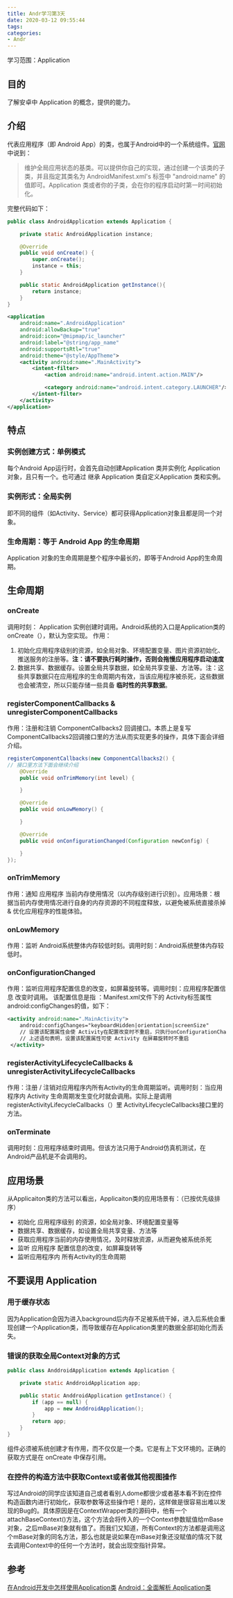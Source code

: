 ```yaml
---
title: Andr学习第3天
date: 2020-03-12 09:55:44
tags:
categories:
- Andr
---
```



学习范围：Application
## 目的
了解安卓中 Application 的概念，提供的能力。

## 介绍
代表应用程序（即 Android App）的类，也属于Android中的一个系统组件。[官网](https://developer.android.com/reference/android/app/Application)中说到：

> 维护全局应用状态的基类。可以提供你自己的实现，通过创建一个该类的子类，并且指定其类名为 AndroidManifest.xml's <application> 标签中 "android:name" 的值即可。Application 类或者你的子类，会在你的程序启动时第一时间初始化。

<!-- more -->

完整代码如下：
```java
public class AndroidApplication extends Application {

    private static AndroidApplication instance;

    @Override
    public void onCreate() {
        super.onCreate();
        instance = this;
    }

    public static AndroidApplication getInstance(){
        return instance;
    }
}
```

```xml
<application
    android:name=".AndroidApplication"
    android:allowBackup="true"
    android:icon="@mipmap/ic_launcher"
    android:label="@string/app_name"
    android:supportsRtl="true"
    android:theme="@style/AppTheme">
    <activity android:name=".MainActivity">
        <intent-filter>
            <action android:name="android.intent.action.MAIN"/>

            <category android:name="android.intent.category.LAUNCHER"/>
        </intent-filter>
    </activity>
</application>
```

## 特点

### 实例创建方式：单例模式
每个Android App运行时，会首先自动创建Application 类并实例化 Application 对象，且只有一个。也可通过 继承 Application 类自定义Application 类和实例。

### 实例形式：全局实例
即不同的组件（如Activity、Service）都可获得Application对象且都是同一个对象。

### 生命周期：等于 Android App 的生命周期
Application 对象的生命周期是整个程序中最长的，即等于Android App的生命周期。

## 生命周期

### onCreate
调用时刻： Application 实例创建时调用。Android系统的入口是Application类的 onCreate（），默认为空实现。
作用：
1. 初始化应用程序级别的资源，如全局对象、环境配置变量、图片资源初始化、推送服务的注册等。__注：请不要执行耗时操作，否则会拖慢应用程序启动速度__
2. 数据共享、数据缓存。设置全局共享数据，如全局共享变量、方法等。注：这些共享数据只在应用程序的生命周期内有效，当该应用程序被杀死，这些数据也会被清空，所以只能存储一些具备 __临时性的共享数据__。

### registerComponentCallbacks & unregisterComponentCallbacks
作用：注册和注销 ComponentCallbacks2 回调接口。本质上是复写 ComponentCallbacks2回调接口里的方法从而实现更多的操作，具体下面会详细介绍。
```java
registerComponentCallbacks(new ComponentCallbacks2() {
// 接口里方法下面会继续介绍
    @Override
    public void onTrimMemory(int level) {

    }

    @Override
    public void onLowMemory() {

    }

    @Override
    public void onConfigurationChanged(Configuration newConfig) {

    }
});
```

### onTrimMemory
作用：通知 应用程序 当前内存使用情况（以内存级别进行识别）。应用场景：根据当前内存使用情况进行自身的内存资源的不同程度释放，以避免被系统直接杀掉 & 优化应用程序的性能体验。

### onLowMemory
作用：监听 Android系统整体内存较低时刻。调用时刻：Android系统整体内存较低时。

### onConfigurationChanged
作用：监听应用程序配置信息的改变，如屏幕旋转等。调用时刻：应用程序配置信息 改变时调用。
该配置信息是指 ：Manifest.xml文件下的 Activity标签属性android:configChanges的值，如下：
```xml
<activity android:name=".MainActivity">
    android:configChanges="keyboardHidden|orientation|screenSize"
    // 设置该配置属性会使 Activity在配置改变时不重启，只执行onConfigurationChanged（）
    // 上述语句表明，设置该配置属性可使 Activity 在屏幕旋转时不重启
 </activity>
```

### registerActivityLifecycleCallbacks & unregisterActivityLifecycleCallbacks
作用：注册 / 注销对应用程序内所有Activity的生命周期监听。调用时刻：当应用程序内 Activity 生命周期发生变化时就会调用。实际上是调用registerActivityLifecycleCallbacks（）里 ActivityLifecycleCallbacks接口里的方法。

### onTerminate
调用时刻：应用程序结束时调用。但该方法只用于Android仿真机测试，在Android产品机是不会调用的。

## 应用场景
从Applicaiton类的方法可以看出，Applicaiton类的应用场景有：（已按优先级排序）

- 初始化 应用程序级别 的资源，如全局对象、环境配置变量等
- 数据共享、数据缓存，如设置全局共享变量、方法等
- 获取应用程序当前的内存使用情况，及时释放资源，从而避免被系统杀死
- 监听 应用程序 配置信息的改变，如屏幕旋转等
- 监听应用程序内 所有Activity的生命周期

## 不要误用 Application

### 用于缓存状态
因为Application会因为进入background后内存不足被系统干掉，进入后系统会重现创建一个Application类，而导致缓存在Application类里的数据全部初始化而丢失。

### 错误的获取全局Context对象的方式
```java
public class AnddroidApplication extends Application {

    private static AnddroidApplication app;

    public static AnddroidApplication getInstance() {
        if (app == null) {
            app = new AnddroidApplication();
        }
        return app;
    }
}
```
组件必须被系统创建才有作用，而不仅仅是一个类。它是有上下文环境的。正确的获取方式是在 onCreate 中保存引用。

### 在控件的构造方法中获取Context或者做其他视图操作
写过Android的同学应该知道自己或者看别人dome都很少或者基本看不到在控件构造函数内进行初始化，获取参数等这些操作吧！是的，这样做是很容易出难以发现的Bug的。具体原因是在ContextWrapper类的源码中，他有一个attachBaseContext()方法，这个方法会将传入的一个Context参数赋值给mBase对象，之后mBase对象就有值了。而我们又知道，所有Context的方法都是调用这个mBase对象的同名方法，那么也就是说如果在mBase对象还没赋值的情况下就去调用Context中的任何一个方法时，就会出现空指针异常。

## 参考
[在Android开发中怎样使用Application类](https://www.jianshu.com/p/3138f9c351e8)
[Android：全面解析 Application类](https://juejin.im/entry/59c30e0ff265da06611f7024)
